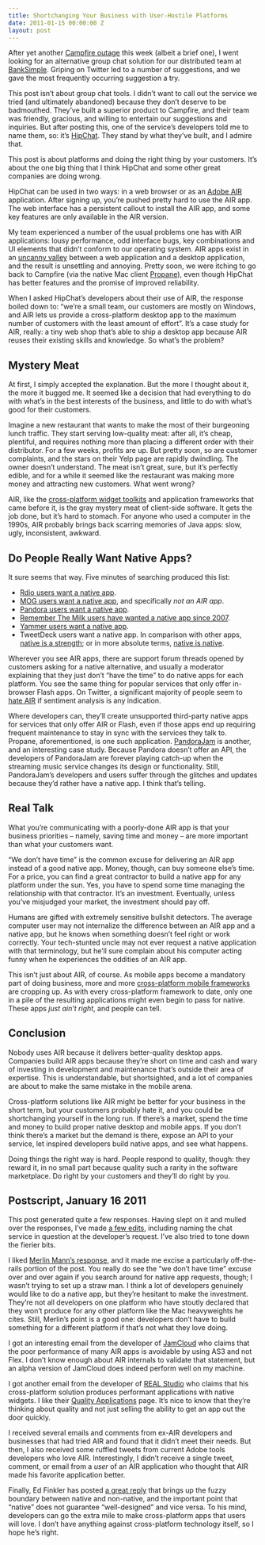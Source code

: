 ```yaml
---
title: Shortchanging Your Business with User-Hostile Platforms
date: 2011-01-15 00:00:00 Z
layout: post
---
```





After yet another [Campfire outage](http://status.37signals.com/) this week (albeit a brief one), I went looking for an alternative group chat solution for our distributed team at [BankSimple](https://www.banksimple.com/). Griping on Twitter led to a number of suggestions, and we gave the most frequently occurring suggestion a try.

This post isn’t about group chat tools. I didn’t want to call out the service we tried (and ultimately abandoned) because they don’t deserve to be badmouthed. They’ve built a superior product to Campfire, and their team was friendly, gracious, and willing to entertain our suggestions and inquiries. But after posting this, one of the service’s developers told me to name them, so: it’s [HipChat](http://www.hipchat.com/). They stand by what they’ve built, and I admire that.

This post is about platforms and doing the right thing by your customers. It’s about the one big thing that I think HipChat and some other great companies are doing wrong.

HipChat can be used in two ways: in a web browser or as an [Adobe AIR](http://en.wikipedia.org/wiki/Adobe_Integrated_Runtime) application. After signing up, you’re pushed pretty hard to use the AIR app. The web interface has a persistent callout to install the AIR app, and some key features are only available in the AIR version.

My team experienced a number of the usual problems one has with AIR applications: lousy performance, odd interface bugs, key combinations and UI elements that didn’t conform to our operating system. AIR apps exist in an [uncanny valley](http://en.wikipedia.org/wiki/Uncanny_valley) between a web application and a desktop application, and the result is unsettling and annoying. Pretty soon, we were itching to go back to Campfire (via the native Mac client [Propane](http://propaneapp.com/)), even though HipChat has better features and the promise of improved reliability.

When I asked HipChat’s developers about their use of AIR, the response boiled down to: “we’re a small team, our customers are mostly on Windows, and AIR lets us provide a cross-platform desktop app to the maximum number of customers with the least amount of effort”. It’s a case study for AIR, really: a tiny web shop that’s able to ship a desktop app because AIR reuses their existing skills and knowledge. So what’s the problem?

Mystery Meat
------------

At first, I simply accepted the explanation. But the more I thought about it, the more it bugged me. It seemed like a decision that had everything to do with what’s in the best interests of the business, and little to do with what’s good for their customers.

Imagine a new restaurant that wants to make the most of their burgeoning lunch traffic. They start serving low-quality meat: after all, it’s cheap, plentiful, and requires nothing more than placing a different order with their distributor. For a few weeks, profits are up. But pretty soon, so are customer complaints, and the stars on their Yelp page are rapidly dwindling. The owner doesn’t understand. The meat isn’t great, sure, but it’s perfectly edible, and for a while it seemed like the restaurant was making more money and attracting new customers. What went wrong?

AIR, like the [cross-platform widget toolkits](http://en.wikipedia.org/wiki/List_of_widget_toolkits#Cross-platform) and application frameworks that came before it, is the gray mystery meat of client-side software. It gets the job done, but it’s hard to stomach. For anyone who used a computer in the 1990s, AIR probably brings back scarring memories of Java apps: slow, ugly, inconsistent, awkward.

Do People Really Want Native Apps?
----------------------------------

It sure seems that way. Five minutes of searching produced this list:

-   [Rdio users want a native app](http://help.rdio.com/discussions/desktop/87-feature-request-non-air-version-of-player).
-   [MOG users want a native app](http://support.mog.com/discussions/suggestions/70-native-desktop-app-not-adobe-air), and specifically *not an AIR app*.
-   [Pandora users want a native app](http://getsatisfaction.com/pandora/topics/plans_for_a_pandora_client#reply_3570108).
-   [Remember The Milk users have wanted a native app since 2007](http://www.rememberthemilk.com/forums/ideas/3007/).
-   [Yammer users want a native app](http://techcrunch.com/2009/09/01/what-happened-to-adobe-air-today-no-one-seems-to-know/).
-   TweetDeck users want a native app. In comparison with other apps, [native is a strength](http://www.davidalison.com/2009/04/tweetdeck-vs-nambu-vs-tweetie.html); or in more absolute terms, [native is native](http://thenextweb.com/2009/04/07/night-cheated-tweetdeck/).

Wherever you see AIR apps, there are support forum threads opened by customers asking for a native alternative, and usually a moderator explaining that they just don’t “have the time” to do native apps for each platform. You see the same thing for popular services that only offer in-browser Flash apps. On Twitter, a significant majority of people seem to [hate AIR](http://amplicate.com/hate/adobe-air) if sentiment analysis is any indication.

Where developers can, they’ll create unsupported third-party native apps for services that only offer AIR or Flash, even if those apps end up requiring frequent maintenance to stay in sync with the services they talk to. Propane, aforementioned, is one such application. [PandoraJam](http://www.bitcartel.com/pandorajam/) is another, and an interesting case study. Because Pandora doesn’t offer an API, the developers of PandoraJam are forever playing catch-up when the streaming music service changes its design or functionality. Still, PandoraJam’s developers and users suffer through the glitches and updates because they’d rather have a native app. I think that’s telling.

Real Talk
---------

What you’re communicating with a poorly-done AIR app is that your business priorities – namely, saving time and money – are more important than what your customers want.

“We don’t have time” is the common excuse for delivering an AIR app instead of a good native app. Money, though, can buy someone else’s time. For a price, you can find a great contractor to build a native app for any platform under the sun. Yes, you have to spend some time managing the relationship with that contractor. It’s an investment. Eventually, unless you’ve misjudged your market, the investment should pay off.

Humans are gifted with extremely sensitive bullshit detectors. The average computer user may not internalize the difference between an AIR app and a native app, but he knows when something doesn’t feel right or work correctly. Your tech-stunted uncle may not ever request a native application with that terminology, but he’ll sure complain about his computer acting funny when he experiences the oddities of an AIR app.

This isn’t just about AIR, of course. As mobile apps become a mandatory part of doing business, more and more [cross-platform mobile frameworks](http://funkatron.com/site/comments/building-cross-platform-mobile-apps/) are cropping up. As with every cross-platform framework to date, only one in a pile of the resulting applications might even begin to pass for native. These apps *just ain’t right*, and people can tell.

Conclusion
----------

Nobody uses AIR because it delivers better-quality desktop apps. Companies build AIR apps because they’re short on time and cash and wary of investing in development and maintenance that’s outside their area of expertise. This is understandable, but shortsighted, and a lot of companies are about to make the same mistake in the mobile arena.

Cross-platform solutions like AIR might be better for your business in the short term, but your customers probably hate it, and you could be shortchanging yourself in the long run. If there’s a market, spend the time and money to build proper native desktop and mobile apps. If you don’t think there’s a market but the demand is there, expose an API to your service, let inspired developers build native apps, and see what happens.

Doing things the right way is hard. People respond to quality, though: they reward it, in no small part because quality such a rarity in the software marketplace. Do right by your customers and they’ll do right by you.

Postscript, January 16 2011
---------------------------

This post generated quite a few responses. Having slept on it and mulled over the responses, I’ve made [a few edits](https://github.com/al3x/al3x.github.com/commits/master), including naming the chat service in question at the developer’s request. I’ve also tried to tone down the fierier bits.

I liked [Merlin Mann’s response](http://www.kungfugrippe.com/post/2785179631/things-communicated), and it made me excise a particularly off-the-rails portion of the post. You really do see the “we don’t have time” excuse over and over again if you search around for native app requests, though; I wasn’t trying to set up a straw man. I think a lot of developers genuinely would like to do a native app, but they’re hesitant to make the investment. They’re not all developers on one platform who have stoutly declared that they won’t produce for any other platform like the Mac heavyweights he cites. Still, Merlin’s point is a good one: developers don’t have to build something for a different platform if that’s not what they love doing.

I got an interesting email from the developer of [JamCloud](http://jamcloud.com/) who claims that the poor performance of many AIR apps is avoidable by using AS3 and not Flex. I don’t know enough about AIR internals to validate that statement, but an alpha version of JamCloud does indeed perform well on my machine.

I got another email from the developer of [REAL Studio](http://www.realsoftware.com/) who claims that his cross-platform solution produces performant applications with native widgets. I like their [Quality Applications](http://www.realsoftware.com/realstudio/qualityapps.php) page. It’s nice to know that they’re thinking about quality and not just selling the ability to get an app out the door quickly.

I received several emails and comments from ex-AIR developers and businesses that had tried AIR and found that it didn’t meet their needs. But then, I also received some ruffled tweets from current Adobe tools developers who love AIR. Interestingly, I didn’t receive a single tweet, comment, or email from a *user* of an AIR application who thought that AIR made his favorite application better.

Finally, Ed Finkler has posted [a great reply](http://funkatron.com/site/comments/notes-on-shortchanging-your-business-with-user-hostile-platforms/) that brings up the fuzzy boundary between native and non-native, and the important point that “native” does not guarantee “well-designed” and vice versa. To his mind, developers can go the extra mile to make cross-platform apps that users will love. I don’t have anything against cross-platform technology itself, so I hope he’s right.
